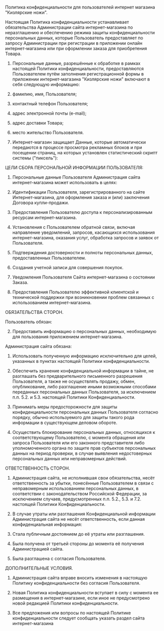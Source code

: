 Политика конфиденциальности для пользователей интернет магазина "Кизлярские ножи".

Настоящая Политика конфиденциальности устанавливает обязательства Администрации сайта интернет-магазина по неразглашению и обеспечению режима защиты конфиденциальности персональных данных, которые Пользователь предоставляет по запросу Администрации при регистрации в приложении онлайн интернет-магазина или при оформлении заказа для приобретения Товара.

1. Персональные данные, разрешённые к обработке в рамках настоящей Политики конфиденциальности, предоставляются Пользователем путём заполнения регистрационной формы в приложении интернет-магазина "Кизлярские ножи" включают в себя следующую информацию:

2. фамилию, имя,  Пользователя;

3. контактный телефон Пользователя;

4. адрес электронной почты (e-mail);

3. адрес доставки Товара;

4. место жительство Пользователя.

5. Интернет-магазин защищает Данные, которые автоматически передаются в процессе просмотра рекламных блоков и при посещении страниц, на которых установлен статистический скрипт системы ("пиксель"):

ЦЕЛИ СБОРА ПЕРСОНАЛЬНОЙ ИНФОРМАЦИИ ПОЛЬЗОВАТЕЛЯ:

1. Персональные данные Пользователя Администрация сайта интернет-магазина может использовать в целях:

2. Идентификации Пользователя, зарегистрированного на сайте Интернет-магазина, для оформления заказа и (или) заключения Договора купли-продажи.

3. Предоставления Пользователю доступа к персонализированным ресурсам интернет-магазина.

4. Установления с Пользователем обратной связи, включая направление уведомлений, запросов, касающихся использования интернет-магазина, оказания услуг, обработка запросов и заявок от Пользователя.

5. Подтверждения достоверности и полноты персональных данных, предоставленных Пользователем.

6. Создания учетной записи для совершения покупок.

7. Уведомления Пользователя Сайта интернет-магазина о состоянии Заказа.

8. Предоставления Пользователю эффективной клиентской и технической поддержки при возникновении проблем связанных с использованием интернет-магазина.

ОБЯЗАТЕЛЬСТВА СТОРОН.

Пользователь обязан:

2. Предоставить информацию о персональных данных, необходимую для пользования приложением интернет-магазина.

Администрация сайта обязана:

1. Использовать полученную информацию исключительно для целей, указанных в пунктах настоящей Политики конфиденциальности.

2. Обеспечить хранение конфиденциальной информации в тайне, не разглашать без предварительного письменного разрешения Пользователя, а также не осуществлять продажу, обмен, опубликование, либо разглашение иными возможными способами переданных персональных данных Пользователя, за исключением п.п. 5.2. и 5.3. настоящей Политики Конфиденциальности.

3. Принимать меры предосторожности для защиты конфиденциальности персональных данных Пользователя согласно порядку, обычно используемого для защиты такого рода информации в существующем деловом обороте.

4. Осуществить блокирование персональных данных, относящихся к соответствующему Пользователю, с момента обращения или запроса Пользователя или его законного представителя либо уполномоченного органа по защите прав субъектов персональных данных на период проверки, в случае выявления недостоверных персональных данных или неправомерных действий.

ОТВЕТСТВЕННОСТЬ СТОРОН.

1. Администрация сайта, не исполнившая свои обязательства, несёт ответственность за убытки, понесённые Пользователем в связи с неправомерным использованием персональных данных, в соответствии с законодательством Российской Федерации, за исключением случаев, предусмотренных п.п. 5.2., 5.3. и 7.2. настоящей Политики Конфиденциальности.

2. В случае утраты или разглашения Конфиденциальной информации Администрация сайта не несёт ответственность, если данная конфиденциальная информация:

3. Стала публичным достоянием до её утраты или разглашения.

4. Была получена от третьей стороны до момента её получения Администрацией сайта.

5. Была разглашена с согласия Пользователя.

ДОПОЛНИТЕЛЬНЫЕ УСЛОВИЯ.

1. Администрация сайта вправе вносить изменения в настоящую Политику конфиденциальности без согласия Пользователя.

2. Новая Политика конфиденциальности вступает в силу с момента ее размещения в интернет-магазине, если иное не предусмотрено новой редакцией Политики конфиденциальности.

3. Все предложения или вопросы по настоящей Политике конфиденциальности следует сообщать указать раздел сайта интернет-магазина
